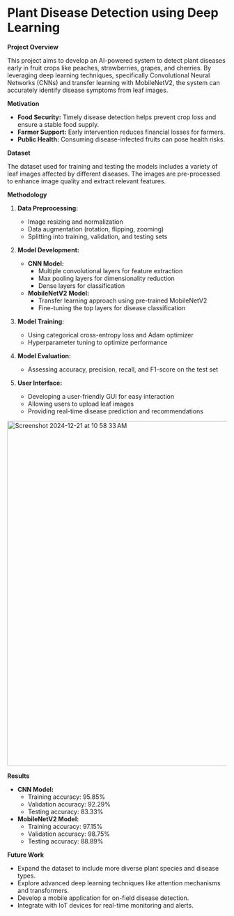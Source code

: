 # Plant Disease Detection using Deep Learning

**Project Overview**

This project aims to develop an AI-powered system to detect plant diseases early in fruit crops like peaches, strawberries, grapes, and cherries. By leveraging deep learning techniques, specifically Convolutional Neural Networks (CNNs) and transfer learning with MobileNetV2, the system can accurately identify disease symptoms from leaf images.

**Motivation**

* **Food Security:** Timely disease detection helps prevent crop loss and ensure a stable food supply.
* **Farmer Support:** Early intervention reduces financial losses for farmers.
* **Public Health:** Consuming disease-infected fruits can pose health risks.

**Dataset**

The dataset used for training and testing the models includes a variety of leaf images affected by different diseases. The images are pre-processed to enhance image quality and extract relevant features.

**Methodology**

1. **Data Preprocessing:**
   - Image resizing and normalization
   - Data augmentation (rotation, flipping, zooming)
   - Splitting into training, validation, and testing sets

2. **Model Development:**
   - **CNN Model:**
     - Multiple convolutional layers for feature extraction
     - Max pooling layers for dimensionality reduction
     - Dense layers for classification
   - **MobileNetV2 Model:**
     - Transfer learning approach using pre-trained MobileNetV2
     - Fine-tuning the top layers for disease classification

3. **Model Training:**
   - Using categorical cross-entropy loss and Adam optimizer
   - Hyperparameter tuning to optimize performance

4. **Model Evaluation:**
   - Assessing accuracy, precision, recall, and F1-score on the test set

5. **User Interface:**
   - Developing a user-friendly GUI for easy interaction
   - Allowing users to upload leaf images
   - Providing real-time disease prediction and recommendations
<img width="792" alt="Screenshot 2024-12-21 at 10 58 33 AM" src="https://github.com/user-attachments/assets/c3dff260-7348-4851-a2fd-42e073f5da54" />

**Results**

- **CNN Model:**
   - Training accuracy: 95.85%
   - Validation accuracy: 92.29%
   - Testing accuracy: 83.33%
- **MobileNetV2 Model:**
   - Training accuracy: 97.15%
   - Validation accuracy: 98.75%
   - Testing accuracy: 88.89%

**Future Work**

- Expand the dataset to include more diverse plant species and disease types.
- Explore advanced deep learning techniques like attention mechanisms and transformers.
- Develop a mobile application for on-field disease detection.
- Integrate with IoT devices for real-time monitoring and alerts.

